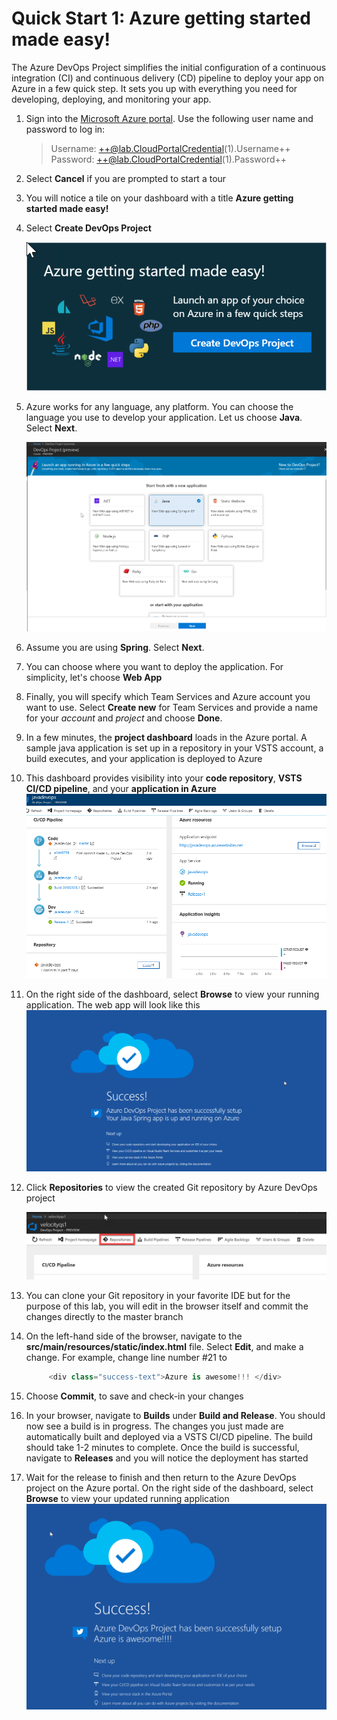 # Quick Start 1: Azure getting started made easy!

The Azure DevOps Project simplifies the initial configuration of a continuous integration (CI) and continuous delivery (CD) pipeline to deploy your app on Azure in a few quick step. It sets you up with everything you need for developing, deploying, and monitoring your app.

1. Sign into the [Microsoft Azure portal](https://portal.azure.com). Use the following user name and password to log in:
    > Username: ++@lab.CloudPortalCredential(1).Username++     
    > Password: ++@lab.CloudPortalCredential(1).Password++

1. Select **Cancel** if you are prompted to start a tour 

1. You will notice a tile on your dashboard with a title **Azure getting started made easy!**

1. Select **Create DevOps Project**

    ![Search DevOps project](images/azuredevopsprojecttile.png)

1. Azure works for any language, any platform. You can choose the language you use to develop your application. Let us choose **Java**. Select **Next**.

   ![select java](images/selectjava.png)

1. Assume you are using **Spring**. Select **Next**.

1. You can choose where you want to deploy the application. For simplicity, let's choose **Web App**

1. Finally, you will specify which Team Services and Azure account you want to use. Select **Create new** for Team Services and provide a name for your *account* and  *project* and choose **Done**.

1. In a few minutes, the **project dashboard** loads in the Azure portal. A sample java application is set up in a repository in your VSTS account, a build executes, and your application is deployed to Azure

1. This dashboard provides visibility into your **code repository**, **VSTS CI/CD pipeline**, and your **application in Azure**
   ![dashboard](images/dashboard.png)

1. On the right side of the dashboard, select **Browse** to view your running application. The web app will look like this
    ![Initial web app](images/webapp.png)

1. Click **Repositories** to view the created Git repository by Azure DevOps project

     ![Code Hub](images/repositories.png)

1. You can clone your Git repository in your favorite IDE but for the purpose of this lab, you will edit in the browser itself and commit the changes directly to the master branch

1. On the left-hand side of the browser, navigate to the **src/main/resources/static/index.html** file. Select **Edit**, and make a change. For example, change line number #21 to 
    ```csharp
         <div class="success-text">Azure is awesome!!! </div>
    ```
1. Choose **Commit**, to save and check-in your changes

1. In your browser, navigate to **Builds** under **Build and Release**. You should now see a build is in progress. The changes you just made are automatically built and deployed via a VSTS CI/CD pipeline. The build should take 1-2 minutes to complete. Once the build is successful, navigate to **Releases** and you will notice the deployment has started

1. Wait for the release to finish and then return to the Azure DevOps project on the Azure portal. On the right side of the dashboard, select **Browse** to view your updated running application
   ![Updated site](images/updatedsite.png)